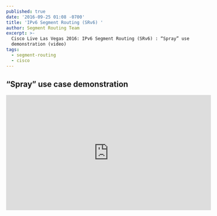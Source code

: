 ```yaml
---
published: true
date: '2016-09-25 01:08 -0700'
title: 'IPv6 Segment Routing (SRv6) '
author: Segment Routing Team
excerpt: >-
  Cisco Live Las Vegas 2016: IPv6 Segment Routing (SRv6) : “Spray” use case
  demonstration (video)
tags:
  - segment-routing
  - cisco
---
```

## “Spray” use case demonstration   

  
  
<iframe width="560" height="315" src="https://www.youtube.com/embed/e6wEhJOJ4Vw" frameborder="0" allowfullscreen></iframe>
